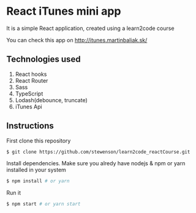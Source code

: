 # React iTunes mini app
It is a simple React application, created using a learn2code course

You can check this app on http://itunes.martinbaliak.sk/
## Technologies used

1. React hooks
2. React Router
3. Sass
4. TypeScript
5. Lodash(debounce, truncate)
6. iTunes Api

## Instructions

First clone this repository
```bash
$ git clone https://github.com/stewenson/learn2code_reactCourse.git
```
Install dependencies. Make sure you alredy have nodejs & npm or yarn installed in your system
```bash
$ npm install # or yarn
```
Run it
```bash
$ npm start # or yarn start
```
